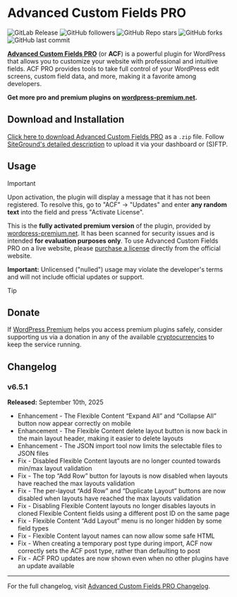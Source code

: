 # Advanced Custom Fields PRO

![GitLab Release](https://img.shields.io/gitlab/v/release/wordpress-premium%2Fadvanced-custom-fields-pro) ![GitHub followers](https://img.shields.io/github/followers/wordpress-premium?style=flat&color=lightblue) ![GitHub Repo stars](https://img.shields.io/github/stars/wordpress-premium/advanced-custom-fields-pro?style=flat&color=orange) ![GitHub forks](https://img.shields.io/github/forks/wordpress-premium/advanced-custom-fields-pro?style=flat) ![GitHub last commit](https://img.shields.io/github/last-commit/wordpress-premium/advanced-custom-fields-pro)

[**Advanced Custom Fields PRO**](https://www.advancedcustomfields.com/) (or **ACF**) is a powerful plugin for WordPress that allows you to customize your website with professional and intuitive fields. ACF PRO provides tools to take full control of your WordPress edit screens, custom field data, and more, making it a favorite among developers.

**Get more pro and premium plugins on [wordpress-premium.net](https://www.wordpress-premium.net/?utm_source=acf).**

## Download and Installation

[Click here to download Advanced Custom Fields PRO](https://gitlab.com/wordpress-premium/advanced-custom-fields-pro/-/archive/main/advanced-custom-fields-pro-main.zip) as a `.zip` file. Follow [SiteGround's detailed description](https://www.siteground.com/tutorials/wordpress/install-plugins/#How_to_Upload_a_WordPress_Plugin_from_a_File) to upload it via your dashboard or (S)FTP.

## Usage

> [!IMPORTANT]
>
> Upon activation, the plugin will display a message that it has not been registered. To resolve this, go to "ACF" → "Updates" and enter **any random text** into the field and press "Activate License".

This is the **fully activated premium version** of the plugin, provided by [wordpress-premium.net](https://www.wordpress-premium.net?utm_source=acf). It has been scanned for security issues and is intended **for evaluation purposes only**. To use Advanced Custom Fields PRO on a live website, please [purchase a license](https://www.advancedcustomfields.com/pro/) directly from the official website.

**Important:** Unlicensed ("nulled") usage may violate the developer's terms and will not include official updates or support.

> [!TIP]
>
> ## Donate
>
> If [WordPress Premium](https://www.wordpress-premium.net/?utm_source=acf) helps you access premium plugins safely, consider supporting us via a donation in any of the available [cryptocurrencies](https://www.wordpress-premium.net/wallets/) to keep the service running.

## Changelog

### v6.5.1

**Released:** September 10th, 2025

* Enhancement - The Flexible Content “Expand All” and “Collapse All” button now appear correctly on mobile
* Enhancement - The Flexible Content delete layout button is now back in the main layout header, making it easier to delete layouts
* Enhancement - The JSON import tool now limits the selectable files to JSON files
* Fix - Disabled Flexible Content layouts are no longer counted towards min/max layout validation
* Fix - The top “Add Row” button for layouts is now disabled when layouts have reached the max layouts validation
* Fix - The per-layout “Add Row” and “Duplicate Layout” buttons are now disabled when layouts have reached the max layouts validation
* Fix - Disabling Flexible Content layouts no longer disables layouts in cloned Flexible Content fields using a different post ID on the same page
* Fix - Flexible Content “Add Layout” menu is no longer hidden by some field types
* Fix - Flexible Content layout names can now allow some safe HTML
* Fix - When creating a temporary post type during import, ACF now correctly sets the ACF post type, rather than defaulting to post
* Fix - ACF PRO updates are now shown even when no other plugins have an update available

---

For the full changelog, visit [Advanced Custom Fields PRO Changelog](https://www.advancedcustomfields.com/changelog/).
